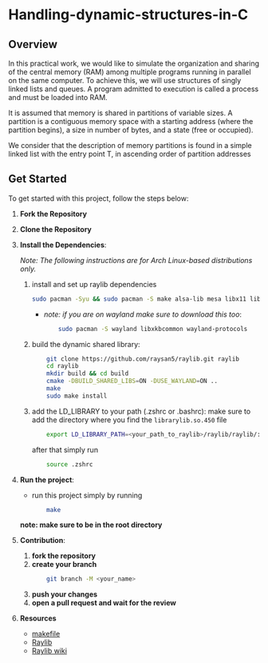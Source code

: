 # Handling-dynamic-structures-in-C

## Overview
In this practical work, we would like to simulate the organization and sharing of the central memory (RAM) among multiple programs running in parallel on the same computer. To achieve this, we will use structures of singly linked lists and queues. A program admitted to execution is called a process and must be loaded into RAM.

It is assumed that memory is shared in partitions of variable sizes. A partition is a contiguous memory space with a starting address (where the partition begins), a size in number of bytes, and a state (free or occupied).

We consider that the description of memory partitions is found in a simple linked list with the entry point T, in ascending order of partition addresses


## Get Started

To get started with this project, follow the steps below:

1. **Fork the Repository**

2. **Clone the Repository**

3. **Install the Dependencies**:

   *Note: The following instructions are for Arch Linux-based distributions only.*

    1. install and set up raylib dependencies
        ```bash
        sudo pacman -Syu && sudo pacman -S make alsa-lib mesa libx11 libxrandr libxi libxcursor libxinerama
        ```
        - *note: if you are on wayland make sure to download this too*:
            ```bash
                sudo pacman -S wayland libxkbcommon wayland-protocols
            ```
    2. build the dynamic shared library:
        ```bash
            git clone https://github.com/raysan5/raylib.git raylib
            cd raylib
            mkdir build && cd build
            cmake -DBUILD_SHARED_LIBS=ON -DUSE_WAYLAND=ON ..
            make
            sudo make install
        ```
    3. add the LD_LIBRARY to your path (.zshrc or .bashrc):
        make sure to add the directory where you find the `librarylib.so.450` file
        ```bash
            export LD_LIBRARY_PATH=<your_path_to_raylib>/raylib/raylib/:$LD_LIBRARY_PATH
        ```
        after that simply run 
        ```bash
            source .zshrc
        ```
4. **Run the project**:
    - run this project simply by running
        ```bash
            make
        ```
    **note: make sure to be in the root directory**

5. **Contribution**:
    1. **fork the repository**
    2. **create your branch**
        ```bash
            git branch -M <your_name>
        ```
    2. **push your changes**
    3. **open a pull request and wait for the review**

7. **Resources**
    - [makefile](http://retis.sssup.it/~luca/makefiles.pdf)
    - [Raylib](https://www.raylib.com)
    - [Raylib wiki](https://github.com/raysan5/raylib/wiki/Working-on-GNU-Linux)
